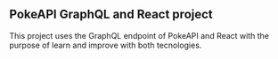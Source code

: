 
## PokeAPI GraphQL and React project

This project uses the GraphQL endpoint of PokeAPI and React with the purpose of learn and improve  with both tecnologies.